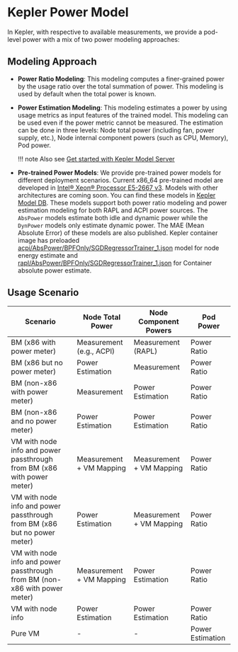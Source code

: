 # Kepler Power Model

In Kepler, with respective to available measurements, we provide a pod-level power with a mix of two
power modeling approaches:

## Modeling Approach

- **Power Ratio Modeling**: This modeling computes a finer-grained power by the usage ratio over the
  total summation of power. This modeling is used by default when the total power is known.

- **Power Estimation Modeling**: This modeling estimates a power by using usage metrics as input features
of the trained model. This modeling can be used even if the power metric cannot be measured. The estimation
can be done in three levels: Node total power (including fan, power supply, etc.), Node internal component
powers (such as CPU, Memory), Pod power.

    !!! note
        Also see [Get started with Kepler Model Server](../kepler_model_server/get_started.md)

- **Pre-trained Power Models**: We provide pre-trained power models for different deployment scenarios.
   Current x86_64 pre-trained model are developed in [Intel® Xeon® Processor E5-2667 v3][1]. Models with
   other architectures are coming soon. You can find these models in [Kepler Model DB][2]. These models
   support both power ratio modeling and power estimation modeling for both RAPL and ACPI power sources.
   The `AbsPower` models estimate both idle and dynamic power while the `DynPower` models only estimate
   dynamic power. The MAE (Mean Absolute Error) of these models are also published. Kepler container
   image has preloaded [acpi/AbsPower/BPFOnly/SGDRegressorTrainer_1.json][3] model for node energy estimate
   and [rapl/AbsPower/BPFOnly/SGDRegressorTrainer_1.json][4] for Container absolute power estimate.

## Usage Scenario

Scenario | Node Total Power | Node Component Powers | Pod Power
---|---|---|---
BM (x86 with power meter)| Measurement (e.g., ACPI)|  Measurement (RAPL)| Power Ratio
BM (x86 but no power meter)| Power Estimation | Measurement| Power Ratio
BM (non-x86 with power meter) | Measurement | Power Estimation | Power Ratio
BM (non-x86 and no power meter) | Power Estimation | Power Estimation | Power Ratio
VM with node info and power passthrough from BM (x86 with power meter)|Measurement + VM Mapping|Measurement + VM Mapping|Power Ratio
VM with node info and power passthrough from BM (x86 but no power meter)|Power Estimation|Measurement + VM Mapping|Power Ratio
VM with node info and power passthrough from BM (non-x86 with power meter)|Measurement + VM Mapping|Power Estimation|Power Ratio
VM with node info|Power Estimation|Power Estimation|Power Ratio
Pure VM|-|-|Power Estimation

[1]:https://github.com/sustainable-computing-io/kepler-model-db/tree/main/models
[2]:https://github.com/sustainable-computing-io/kepler-model-db/tree/main/models/v0.6/nx12
[3]:https://github.com/sustainable-computing-io/kepler-model-db/blob/main/models/v0.6/nx12/std_v0.6/acpi/AbsPower/BPFOnly/SGDRegressorTrainer_1.json
[4]:https://github.com/sustainable-computing-io/kepler-model-db/blob/main/models/v0.6/nx12/std_v0.6/rapl/AbsPower/BPFOnly/SGDRegressorTrainer_1.json

